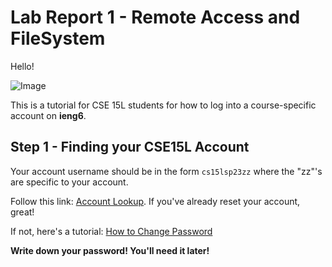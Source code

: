 # **Lab Report 1 - Remote Access and FileSystem**
Hello!

![Image](https://tse1.mm.bing.net/th?id=OIP.8LZXRf13eYIi-g6nxSfghgAAAA&pid=Api&rs=1&c=1&qlt=95&w=157&h=97)

This is a tutorial for CSE 15L students for how to log into a course-specific account on **ieng6**.

## Step 1 - Finding your CSE15L Account

Your account username should be in the form `cs15lsp23zz` where the "zz"'s are specific to your account.

Follow this link: [Account Lookup](https://sdacs.ucsd.edu/~icc/index.php). If you've already reset your account, great! 

If not, here's a tutorial: [How to Change Password](https://drive.google.com/file/d/17IDZn8Qq7Q0RkYMxdiIR0o6HJ3B5YqSW/view?usp=share_link)

**Write down your password! You'll need it later!**

